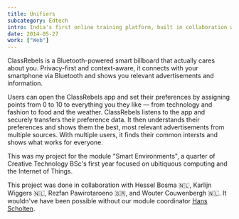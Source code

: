 ```yaml
---
title: Unifiers
subcategory: Edtech
intro: India's first online training platform, built in collaboration with government agencies and large corporates.
date: 2014-05-27
work: ["Web"]
---
```


ClassRebels is a Bluetooth-powered smart billboard that actually cares about you. Privacy-first and context-aware, it connects with your smartphone via Bluetooth and shows you relevant advertisements and information.

Users can open the ClassRebels app and set their preferences by assigning points from 0 to 10 to everything you they like — from technology and fashion to food and the weather. ClassRebels listens to the app and securely transfers their preference data. It then understands their preferences and shows them the best, most relevant advertisements from multiple sources. With multiple users, it finds their common intersts and shows what works for everyone.

This was my project for the module "Smart Environments", a quarter of Creative Technology BSc's first year focused on ubitiquous computing and the Internet of Things.

<footer>This project was done in collaboration with Hessel Bosma 🇳🇱, Karlijn Wiggers 🇳🇱, Rezfan Pawirotaroeno 🇸🇷, and Wouter Couwenbergh 🇳🇱. It wouldn've have been possible without our module coordinator <a href="http://wwwhome.ewi.utwente.nl/~scholten/" target="_blank" rel="noopener noreferrer">Hans Scholten</a>.</footer>